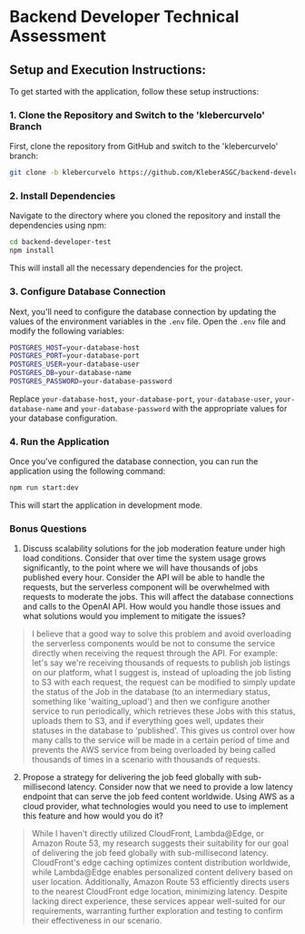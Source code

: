 # Backend Developer Technical Assessment

## Setup and Execution Instructions:

To get started with the application, follow these setup instructions:

### 1. Clone the Repository and Switch to the 'klebercurvelo' Branch

First, clone the repository from GitHub and switch to the 'klebercurvelo' branch:

```bash
git clone -b klebercurvelo https://github.com/KleberASGC/backend-developer-test.git
```

### 2. Install Dependencies

Navigate to the directory where you cloned the repository and install the dependencies using npm:

```bash
cd backend-developer-test
npm install
```

This will install all the necessary dependencies for the project.

### 3. Configure Database Connection

Next, you'll need to configure the database connection by updating the values of the environment variables in the `.env` file. Open the `.env` file and modify the following variables:

```bash
POSTGRES_HOST=your-database-host
POSTGRES_PORT=your-database-port
POSTGRES_USER=your-database-user
POSTGRES_DB=your-database-name
POSTGRES_PASSWORD=your-database-password
```

Replace `your-database-host`, `your-database-port`, `your-database-user`, `your-database-name` and `your-database-password` with the appropriate values for your database configuration.

### 4. Run the Application

Once you've configured the database connection, you can run the application using the following command:

```bash
npm run start:dev
```
This will start the application in development mode.

### Bonus Questions

1. Discuss scalability solutions for the job moderation feature under high load conditions. Consider that over time the system usage grows significantly, to the point where we will have thousands of jobs published every hour. Consider the API will be able to handle the requests, but the serverless component will be overwhelmed with requests to moderate the jobs. This will affect the database connections and calls to the OpenAI API. How would you handle those issues and what solutions would you implement to mitigate the issues?

> I believe that a good way to solve this problem and avoid overloading the serverless components would be not to consume the service directly when receiving the request through the API. For example: let's say we're receiving thousands of requests to publish job listings on our platform, what I suggest is, instead of uploading the job listing to S3 with each request, the request can be modified to simply update the status of the Job in the database (to an intermediary status, something like 'waiting_upload') and then we configure another service to run periodically, which retrieves these Jobs with this status, uploads them to S3, and if everything goes well, updates their statuses in the database to 'published'. This gives us control over how many calls to the service will be made in a certain period of time and prevents the AWS service from being overloaded by being called thousands of times in a scenario with thousands of requests.

2. Propose a strategy for delivering the job feed globally with sub-millisecond latency. Consider now that we need to provide a low latency endpoint that can serve the job feed content worldwide. Using AWS as a cloud provider, what technologies would you need to use to implement this feature and how would you do it?

>While I haven't directly utilized CloudFront, Lambda@Edge, or Amazon Route 53, my research suggests their suitability for our goal of delivering the job feed globally with sub-millisecond latency. CloudFront's edge caching optimizes content distribution worldwide, while Lambda@Edge enables personalized content delivery based on user location. Additionally, Amazon Route 53 efficiently directs users to the nearest CloudFront edge location, minimizing latency. Despite lacking direct experience, these services appear well-suited for our requirements, warranting further exploration and testing to confirm their effectiveness in our scenario.